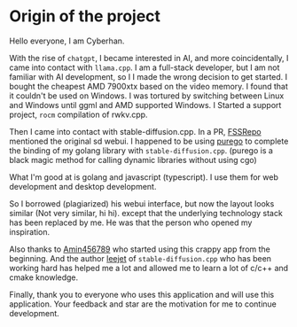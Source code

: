 # Origin of the project

Hello everyone, I am Cyberhan.

With the rise of `chatgpt`, I became interested in AI, and more coincidentally, I came into contact with `llama.cpp`. 
I am a full-stack developer, but I am not familiar with AI development, so I I made the wrong decision to get started.
I bought the cheapest AMD 7900xtx based on the video memory.
I found that it couldn't be used on Windows. 
I was tortured by switching between Linux and Windows until ggml and AMD supported Windows.
I Started a support project, `rocm` compilation of rwkv.cpp.

Then I came into contact with stable-diffusion.cpp. In a PR, [FSSRepo](https://github.com/FSSRepo) mentioned the original sd webui. 
I happened to be using [purego](https://github.com/ebitengine/purego) to complete the binding of my golang library with `stable-diffusion.cpp`.
(purego is a black magic method for calling dynamic libraries without using cgo)

What I'm good at is golang and javascript (typescript). 
I use them for web development and desktop development.

So I borrowed (plagiarized) his webui interface, but now the layout looks similar (Not very similar, hi hi).
except that the underlying technology stack has been replaced by me. 
He was that the person who opened my inspiration.

Also thanks to [Amin456789](https://github.com/Amin456789) who started using this crappy app from the beginning.
And the author [leejet](https://github.com/leejet) of `stable-diffusion.cpp` who has been working hard has helped me a lot and allowed me to learn a lot of c/c++ and cmake knowledge.

Finally, thank you to everyone who uses this application and will use this application. 
Your feedback and star are the motivation for me to continue development.
